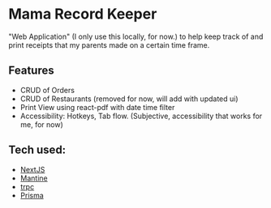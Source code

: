 # Mama Record Keeper

"Web Application" (I only use this locally, for now.) to help keep track of and print receipts
that my parents made on a certain time frame.

## Features

- CRUD of Orders
- CRUD of Restaurants (removed for now, will add with updated ui)
- Print View using react-pdf with date time filter
- Accessibility: Hotkeys, Tab flow. (Subjective, accessibility that works for me, for now)

## Tech used:

- [NextJS](https://nextjs.org/)
- [Mantine](https://mantine.dev/)
- [trpc](https://trpc.io/)
- [Prisma](https://www.prisma.io/)
